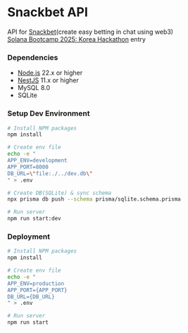 # Snackbet API

API for [Snackbet](https://github.com/snackbet)(create easy betting in chat using web3)<br>
[Solana Bootcamp 2025: Korea Hackathon](https://earn.superteam.fun/listing/solana-bootcamp-2025-korea-hackathon/) entry

### Dependencies

- [Node.js](https://nodejs.org/) 22.x or higher
- [NestJS](https://nestjs.com/) 11.x or higher
- MySQL 8.0
- SQLite

### Setup Dev Environment

```bash
# Install NPM packages
npm install

# Create env file
echo -e "
APP_ENV=development
APP_PORT=8000
DB_URL=\"file:./../dev.db\"
" > .env

# Create DB(SQLite) & sync schema
npx prisma db push --schema prisma/sqlite.schema.prisma

# Run server
npm run start:dev
```

### Deployment

```bash
# Install NPM packages
npm install

# Create env file
echo -e "
APP_ENV=production
APP_PORT={APP_PORT}
DB_URL={DB_URL}
" > .env

# Run server
npm run start
```
